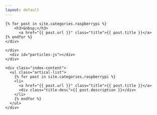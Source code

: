 ```yaml
---
layout: default
---
```


<body>
  <div class="index-wrapper">
    <div class="aside">
      <div class="info-card">
      </div>
      <div id="particles-js"></div>
    </div>
        <div align="left">
    
    {% for post in site.categories.raspberrypi %}
        <h3>&nbsp;</h3>
          <a href="{{ post.url }}" class="title">{{ post.title }}</a>
    {% endfor %}
    </div>

    </div>
      <div id="particles-js"></div>
    </div>

    <div class="index-content">
      <ul class="artical-list">
        {% for post in site.categories.raspberrypi %}
        <li>
          <a href="{{ post.url }}" class="title">{{ post.title }}</a>
          <div class="title-desc">{{ post.description }}</div>
        </li>
        {% endfor %}
      </ul>
    </div>
  </div>
</body>
